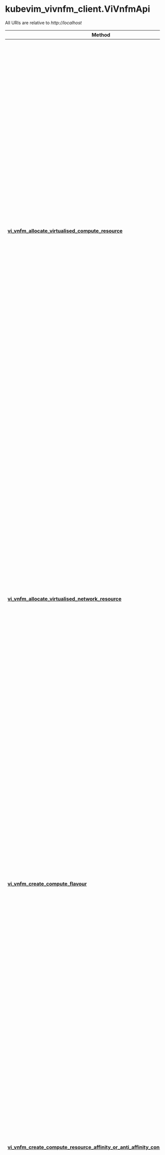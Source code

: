 # kubevim_vivnfm_client.ViVnfmApi

All URIs are relative to *http://localhost*

Method | HTTP request | Description
------------- | ------------- | -------------
[**vi_vnfm_allocate_virtualised_compute_resource**](ViVnfmApi.md#vi_vnfm_allocate_virtualised_compute_resource) | **POST** /vivnfm/v5/compute | This operation allows requesting the allocation of virtualised compute resources as indicated by the consumer functional block. Result: After successful operation, the VIM has created the internal management objects for the virtualised compute resource and allocated this resource according to the input requirements and constraints. In addition, the VIM shall return to the VNFM information on the newly instantiated virtualised compute resource plus any additional information about the allocate request operation. The VIM may also return intermediate status reports during the allocation process. If the operation was not successful, the VIM shall return to the VNFM appropriate error information.
[**vi_vnfm_allocate_virtualised_network_resource**](ViVnfmApi.md#vi_vnfm_allocate_virtualised_network_resource) | **POST** /vivnfm/v5/networks | This operation allows requesting the allocation of virtualised network resources as indicated by the consumer functional block. Result: After successful operation, the VIM has created the internal management objects for the virtualised network resource and allocated this resource. In addition, the VIM shall return to the VNFM information on the newly instantiated virtualised network resource plus any additional information about the allocate request operation. The VIM may also return intermediate status reports during the allocation process. If the operation was not successful, the VIM shall return to the VNFM appropriate error information.
[**vi_vnfm_create_compute_flavour**](ViVnfmApi.md#vi_vnfm_create_compute_flavour) | **POST** /vivnfm/v5/flavours | This operation allows requesting the creation of a flavour as indicated by the consumer functional block. Result: After successful operation, the VIM has created the Compute Flavour. In addition, the VIM shall return to the VNFM information on the newly created Compute Flavour. If the operation was not successful, the VIM shall return to the VNFM appropriate error information.
[**vi_vnfm_create_compute_resource_affinity_or_anti_affinity_constraints_group**](ViVnfmApi.md#vi_vnfm_create_compute_resource_affinity_or_anti_affinity_constraints_group) | **POST** /vivnfm/v5/compute/affinity | This operation allows an authorized consumer functional block to request the creation of a resource affinity or anti-affinity constraints group. An anti-affinity group contains resources that are not placed in proximity, e.g. that do not share the same physical NFVI node. An affinity group contains resources that are placed in proximity, e.g. that do share the same physical NFVI node. This operation shall be supported by the VIM. It shall be supported by the VNFM, if the VNFM supports named resource groups for affinity/anti-affinity.
[**vi_vnfm_delete_compute_flavour**](ViVnfmApi.md#vi_vnfm_delete_compute_flavour) | **DELETE** /vivnfm/v5/flavours/{computeFlavourId.value} | This operation allows deleting a Compute Flavour. Result: After successful operation, the VIM has deleted the Compute Flavour, so no new Virtualised Compute Resource can be allocated based on it. The already allocated Virtualised Compute Resources are not affected. If the operation was not successful, the VIM shall return to the VNFM appropriate error information.
[**vi_vnfm_operate_virtualised_compute_resource**](ViVnfmApi.md#vi_vnfm_operate_virtualised_compute_resource) | **POST** /vivnfm/v5/compute/{computeId.value}/{computeOperation} | This operation allows executing specific operation command on instantiated virtualised compute resources. Result: After successful operation, the VIM has executed the requested operation command on the virtualised compute resource. In addition, the VIM shall return to the VNFM information on the new status of the operated virtualised compute resources, operation specific data plus any additional information about the operate request operation. If the operation was not successful, the VIM shall return to the VNFM appropriate error information.
[**vi_vnfm_query_compute_flavour**](ViVnfmApi.md#vi_vnfm_query_compute_flavour) | **GET** /vivnfm/v5/flavours | This operation allows querying information about created Compute Flavours. Result: After successful operation, the VIM has queried the internal management objects for the Compute Flavours. The result of the query shall indicate with a standard success/error result if the query has been processed correctly. For a particular query, information about the Compute Flavours that the VNFM has access to and that are matching the filter shall be returned.
[**vi_vnfm_query_image**](ViVnfmApi.md#vi_vnfm_query_image) | **GET** /vivnfm/v5/images/{softwareImageId.value} | This operation allows querying the information about a specific software image in the image repository managed by the VIM. Result: As a result of this operation, the producer (VIM) shall indicate to the consumer (VNFM) whether or not it was possible to process the query.
[**vi_vnfm_query_image2**](ViVnfmApi.md#vi_vnfm_query_image2) | **POST** /vivnfm/v5/images | This operation allows querying the information about a specific software image in the image repository managed by the VIM. Result: As a result of this operation, the producer (VIM) shall indicate to the consumer (VNFM) whether or not it was possible to process the query.
[**vi_vnfm_query_images**](ViVnfmApi.md#vi_vnfm_query_images) | **GET** /vivnfm/v5/images | Software Image Management Interface Requirements: The Software Image Management interface produced by the VIM on the reference point Vi-Vnfm shall support querying information of software image(s) from the VIM. Result: As a result of this operation, the producer (VIM) shall indicate to the consumer (VNFM) whether or not it was possible to process the query
[**vi_vnfm_query_virtualised_compute_resource**](ViVnfmApi.md#vi_vnfm_query_virtualised_compute_resource) | **GET** /vivnfm/v5/compute | This operation allows querying information about instantiated virtualised compute resources. Result: After successful operation, the VIM has queried the internal management objects for the virtualised compute resources. The result of the query shall indicate with a standard success/error result if the query has been processed correctly. For a particular query, information about the compute resources that the VNFM has access to and that are matching the filter shall be returned.
[**vi_vnfm_query_virtualised_network_resource**](ViVnfmApi.md#vi_vnfm_query_virtualised_network_resource) | **GET** /vivnfm/v5/networks | This operation allows querying information about instantiated virtualised network resources. Result: After successful operation, the VIM has queried the internal management objects for the virtualised network resources. The result of the query shall indicate with a standard success/error result if the query has been processed correctly. For a particular query, information about the network resources that the VNFM has access to and that are matching the filter shall be returned.
[**vi_vnfm_terminate_virtualised_compute_resource**](ViVnfmApi.md#vi_vnfm_terminate_virtualised_compute_resource) | **DELETE** /vivnfm/v5/compute/{computeId.value} | This operation allows de-allocating and terminating one or more instantiated virtualised compute resource. When the operation is done on multiple resources, it is assumed to be best-effort, i.e. it can succeed for a subset of the resources, and fail for the remaining ones. Result: After successful operation, the VIM has terminated the virtualised compute resources and removed the internal management objects for those resources. In addition, the VIM shall return to the VNFM information on the terminated virtualised compute resource plus any additional information about the terminate request operation.
[**vi_vnfm_terminate_virtualised_network_resource**](ViVnfmApi.md#vi_vnfm_terminate_virtualised_network_resource) | **DELETE** /vivnfm/v5/networks/{networkResourceId.value} | This operation allows de-allocating and terminating one or more an instantiated virtualised network resource(s). When the operation is done on multiple ids, it is assumed to be best-effort, i.e. it can succeed for a subset of the ids, and fail for the remaining ones. Result: After successful operation, the VIM has terminated the virtualised network resources and removed the internal management objects for those resources. In addition, the VIM shall return to the VNFM information on the terminated virtualised network resource plus any additional information about the terminate request operation. If the operation was not successful, the VIM shall return to the VNFM appropriate error information.


# **vi_vnfm_allocate_virtualised_compute_resource**
> PbAllocateComputeResponse vi_vnfm_allocate_virtualised_compute_resource(body)

This operation allows requesting the allocation of virtualised compute resources as indicated by the consumer functional block. Result: After successful operation, the VIM has created the internal management objects for the virtualised compute resource and allocated this resource according to the input requirements and constraints. In addition, the VIM shall return to the VNFM information on the newly instantiated virtualised compute resource plus any additional information about the allocate request operation. The VIM may also return intermediate status reports during the allocation process. If the operation was not successful, the VIM shall return to the VNFM appropriate error information.

### Example


```python
import kubevim_vivnfm_client
from kubevim_vivnfm_client.models.pb_allocate_compute_request import PbAllocateComputeRequest
from kubevim_vivnfm_client.models.pb_allocate_compute_response import PbAllocateComputeResponse
from kubevim_vivnfm_client.rest import ApiException
from pprint import pprint

# Defining the host is optional and defaults to http://localhost
# See configuration.py for a list of all supported configuration parameters.
configuration = kubevim_vivnfm_client.Configuration(
    host = "http://localhost"
)


# Enter a context with an instance of the API client
with kubevim_vivnfm_client.ApiClient(configuration) as api_client:
    # Create an instance of the API class
    api_instance = kubevim_vivnfm_client.ViVnfmApi(api_client)
    body = kubevim_vivnfm_client.PbAllocateComputeRequest() # PbAllocateComputeRequest | 

    try:
        # This operation allows requesting the allocation of virtualised compute resources as indicated by the consumer functional block. Result: After successful operation, the VIM has created the internal management objects for the virtualised compute resource and allocated this resource according to the input requirements and constraints. In addition, the VIM shall return to the VNFM information on the newly instantiated virtualised compute resource plus any additional information about the allocate request operation. The VIM may also return intermediate status reports during the allocation process. If the operation was not successful, the VIM shall return to the VNFM appropriate error information.
        api_response = api_instance.vi_vnfm_allocate_virtualised_compute_resource(body)
        print("The response of ViVnfmApi->vi_vnfm_allocate_virtualised_compute_resource:\n")
        pprint(api_response)
    except Exception as e:
        print("Exception when calling ViVnfmApi->vi_vnfm_allocate_virtualised_compute_resource: %s\n" % e)
```



### Parameters


Name | Type | Description  | Notes
------------- | ------------- | ------------- | -------------
 **body** | [**PbAllocateComputeRequest**](PbAllocateComputeRequest.md)|  | 

### Return type

[**PbAllocateComputeResponse**](PbAllocateComputeResponse.md)

### Authorization

No authorization required

### HTTP request headers

 - **Content-Type**: application/json
 - **Accept**: application/json

### HTTP response details

| Status code | Description | Response headers |
|-------------|-------------|------------------|
**200** | A successful response. |  -  |
**0** | An unexpected error response. |  -  |

[[Back to top]](#) [[Back to API list]](../README.md#documentation-for-api-endpoints) [[Back to Model list]](../README.md#documentation-for-models) [[Back to README]](../README.md)

# **vi_vnfm_allocate_virtualised_network_resource**
> PbAllocateNetworkResponse vi_vnfm_allocate_virtualised_network_resource(body)

This operation allows requesting the allocation of virtualised network resources as indicated by the consumer functional block. Result: After successful operation, the VIM has created the internal management objects for the virtualised network resource and allocated this resource. In addition, the VIM shall return to the VNFM information on the newly instantiated virtualised network resource plus any additional information about the allocate request operation. The VIM may also return intermediate status reports during the allocation process. If the operation was not successful, the VIM shall return to the VNFM appropriate error information.

### Example


```python
import kubevim_vivnfm_client
from kubevim_vivnfm_client.models.pb_allocate_network_request import PbAllocateNetworkRequest
from kubevim_vivnfm_client.models.pb_allocate_network_response import PbAllocateNetworkResponse
from kubevim_vivnfm_client.rest import ApiException
from pprint import pprint

# Defining the host is optional and defaults to http://localhost
# See configuration.py for a list of all supported configuration parameters.
configuration = kubevim_vivnfm_client.Configuration(
    host = "http://localhost"
)


# Enter a context with an instance of the API client
with kubevim_vivnfm_client.ApiClient(configuration) as api_client:
    # Create an instance of the API class
    api_instance = kubevim_vivnfm_client.ViVnfmApi(api_client)
    body = kubevim_vivnfm_client.PbAllocateNetworkRequest() # PbAllocateNetworkRequest | 

    try:
        # This operation allows requesting the allocation of virtualised network resources as indicated by the consumer functional block. Result: After successful operation, the VIM has created the internal management objects for the virtualised network resource and allocated this resource. In addition, the VIM shall return to the VNFM information on the newly instantiated virtualised network resource plus any additional information about the allocate request operation. The VIM may also return intermediate status reports during the allocation process. If the operation was not successful, the VIM shall return to the VNFM appropriate error information.
        api_response = api_instance.vi_vnfm_allocate_virtualised_network_resource(body)
        print("The response of ViVnfmApi->vi_vnfm_allocate_virtualised_network_resource:\n")
        pprint(api_response)
    except Exception as e:
        print("Exception when calling ViVnfmApi->vi_vnfm_allocate_virtualised_network_resource: %s\n" % e)
```



### Parameters


Name | Type | Description  | Notes
------------- | ------------- | ------------- | -------------
 **body** | [**PbAllocateNetworkRequest**](PbAllocateNetworkRequest.md)|  | 

### Return type

[**PbAllocateNetworkResponse**](PbAllocateNetworkResponse.md)

### Authorization

No authorization required

### HTTP request headers

 - **Content-Type**: application/json
 - **Accept**: application/json

### HTTP response details

| Status code | Description | Response headers |
|-------------|-------------|------------------|
**200** | A successful response. |  -  |
**0** | An unexpected error response. |  -  |

[[Back to top]](#) [[Back to API list]](../README.md#documentation-for-api-endpoints) [[Back to Model list]](../README.md#documentation-for-models) [[Back to README]](../README.md)

# **vi_vnfm_create_compute_flavour**
> PbCreateComputeFlavourResponse vi_vnfm_create_compute_flavour(body)

This operation allows requesting the creation of a flavour as indicated by the consumer functional block. Result: After successful operation, the VIM has created the Compute Flavour. In addition, the VIM shall return to the VNFM information on the newly created Compute Flavour. If the operation was not successful, the VIM shall return to the VNFM appropriate error information.

### Example


```python
import kubevim_vivnfm_client
from kubevim_vivnfm_client.models.pb_create_compute_flavour_request import PbCreateComputeFlavourRequest
from kubevim_vivnfm_client.models.pb_create_compute_flavour_response import PbCreateComputeFlavourResponse
from kubevim_vivnfm_client.rest import ApiException
from pprint import pprint

# Defining the host is optional and defaults to http://localhost
# See configuration.py for a list of all supported configuration parameters.
configuration = kubevim_vivnfm_client.Configuration(
    host = "http://localhost"
)


# Enter a context with an instance of the API client
with kubevim_vivnfm_client.ApiClient(configuration) as api_client:
    # Create an instance of the API class
    api_instance = kubevim_vivnfm_client.ViVnfmApi(api_client)
    body = kubevim_vivnfm_client.PbCreateComputeFlavourRequest() # PbCreateComputeFlavourRequest | 

    try:
        # This operation allows requesting the creation of a flavour as indicated by the consumer functional block. Result: After successful operation, the VIM has created the Compute Flavour. In addition, the VIM shall return to the VNFM information on the newly created Compute Flavour. If the operation was not successful, the VIM shall return to the VNFM appropriate error information.
        api_response = api_instance.vi_vnfm_create_compute_flavour(body)
        print("The response of ViVnfmApi->vi_vnfm_create_compute_flavour:\n")
        pprint(api_response)
    except Exception as e:
        print("Exception when calling ViVnfmApi->vi_vnfm_create_compute_flavour: %s\n" % e)
```



### Parameters


Name | Type | Description  | Notes
------------- | ------------- | ------------- | -------------
 **body** | [**PbCreateComputeFlavourRequest**](PbCreateComputeFlavourRequest.md)|  | 

### Return type

[**PbCreateComputeFlavourResponse**](PbCreateComputeFlavourResponse.md)

### Authorization

No authorization required

### HTTP request headers

 - **Content-Type**: application/json
 - **Accept**: application/json

### HTTP response details

| Status code | Description | Response headers |
|-------------|-------------|------------------|
**200** | A successful response. |  -  |
**0** | An unexpected error response. |  -  |

[[Back to top]](#) [[Back to API list]](../README.md#documentation-for-api-endpoints) [[Back to Model list]](../README.md#documentation-for-models) [[Back to README]](../README.md)

# **vi_vnfm_create_compute_resource_affinity_or_anti_affinity_constraints_group**
> PbCreateComputeResourceAffinityOrAntiAffinityConstraintsGroupResponse vi_vnfm_create_compute_resource_affinity_or_anti_affinity_constraints_group(body)

This operation allows an authorized consumer functional block to request the creation of a resource affinity or anti-affinity constraints group. An anti-affinity group contains resources that are not placed in proximity, e.g. that do not share the same physical NFVI node. An affinity group contains resources that are placed in proximity, e.g. that do share the same physical NFVI node. This operation shall be supported by the VIM. It shall be supported by the VNFM, if the VNFM supports named resource groups for affinity/anti-affinity.

### Example


```python
import kubevim_vivnfm_client
from kubevim_vivnfm_client.models.pb_create_compute_resource_affinity_or_anti_affinity_constraints_group_request import PbCreateComputeResourceAffinityOrAntiAffinityConstraintsGroupRequest
from kubevim_vivnfm_client.models.pb_create_compute_resource_affinity_or_anti_affinity_constraints_group_response import PbCreateComputeResourceAffinityOrAntiAffinityConstraintsGroupResponse
from kubevim_vivnfm_client.rest import ApiException
from pprint import pprint

# Defining the host is optional and defaults to http://localhost
# See configuration.py for a list of all supported configuration parameters.
configuration = kubevim_vivnfm_client.Configuration(
    host = "http://localhost"
)


# Enter a context with an instance of the API client
with kubevim_vivnfm_client.ApiClient(configuration) as api_client:
    # Create an instance of the API class
    api_instance = kubevim_vivnfm_client.ViVnfmApi(api_client)
    body = kubevim_vivnfm_client.PbCreateComputeResourceAffinityOrAntiAffinityConstraintsGroupRequest() # PbCreateComputeResourceAffinityOrAntiAffinityConstraintsGroupRequest | 

    try:
        # This operation allows an authorized consumer functional block to request the creation of a resource affinity or anti-affinity constraints group. An anti-affinity group contains resources that are not placed in proximity, e.g. that do not share the same physical NFVI node. An affinity group contains resources that are placed in proximity, e.g. that do share the same physical NFVI node. This operation shall be supported by the VIM. It shall be supported by the VNFM, if the VNFM supports named resource groups for affinity/anti-affinity.
        api_response = api_instance.vi_vnfm_create_compute_resource_affinity_or_anti_affinity_constraints_group(body)
        print("The response of ViVnfmApi->vi_vnfm_create_compute_resource_affinity_or_anti_affinity_constraints_group:\n")
        pprint(api_response)
    except Exception as e:
        print("Exception when calling ViVnfmApi->vi_vnfm_create_compute_resource_affinity_or_anti_affinity_constraints_group: %s\n" % e)
```



### Parameters


Name | Type | Description  | Notes
------------- | ------------- | ------------- | -------------
 **body** | [**PbCreateComputeResourceAffinityOrAntiAffinityConstraintsGroupRequest**](PbCreateComputeResourceAffinityOrAntiAffinityConstraintsGroupRequest.md)|  | 

### Return type

[**PbCreateComputeResourceAffinityOrAntiAffinityConstraintsGroupResponse**](PbCreateComputeResourceAffinityOrAntiAffinityConstraintsGroupResponse.md)

### Authorization

No authorization required

### HTTP request headers

 - **Content-Type**: application/json
 - **Accept**: application/json

### HTTP response details

| Status code | Description | Response headers |
|-------------|-------------|------------------|
**200** | A successful response. |  -  |
**0** | An unexpected error response. |  -  |

[[Back to top]](#) [[Back to API list]](../README.md#documentation-for-api-endpoints) [[Back to Model list]](../README.md#documentation-for-models) [[Back to README]](../README.md)

# **vi_vnfm_delete_compute_flavour**
> object vi_vnfm_delete_compute_flavour(compute_flavour_id_value)

This operation allows deleting a Compute Flavour. Result: After successful operation, the VIM has deleted the Compute Flavour, so no new Virtualised Compute Resource can be allocated based on it. The already allocated Virtualised Compute Resources are not affected. If the operation was not successful, the VIM shall return to the VNFM appropriate error information.

### Example


```python
import kubevim_vivnfm_client
from kubevim_vivnfm_client.rest import ApiException
from pprint import pprint

# Defining the host is optional and defaults to http://localhost
# See configuration.py for a list of all supported configuration parameters.
configuration = kubevim_vivnfm_client.Configuration(
    host = "http://localhost"
)


# Enter a context with an instance of the API client
with kubevim_vivnfm_client.ApiClient(configuration) as api_client:
    # Create an instance of the API class
    api_instance = kubevim_vivnfm_client.ViVnfmApi(api_client)
    compute_flavour_id_value = 'compute_flavour_id_value_example' # str | UUID Identifier representation

    try:
        # This operation allows deleting a Compute Flavour. Result: After successful operation, the VIM has deleted the Compute Flavour, so no new Virtualised Compute Resource can be allocated based on it. The already allocated Virtualised Compute Resources are not affected. If the operation was not successful, the VIM shall return to the VNFM appropriate error information.
        api_response = api_instance.vi_vnfm_delete_compute_flavour(compute_flavour_id_value)
        print("The response of ViVnfmApi->vi_vnfm_delete_compute_flavour:\n")
        pprint(api_response)
    except Exception as e:
        print("Exception when calling ViVnfmApi->vi_vnfm_delete_compute_flavour: %s\n" % e)
```



### Parameters


Name | Type | Description  | Notes
------------- | ------------- | ------------- | -------------
 **compute_flavour_id_value** | **str**| UUID Identifier representation | 

### Return type

**object**

### Authorization

No authorization required

### HTTP request headers

 - **Content-Type**: Not defined
 - **Accept**: application/json

### HTTP response details

| Status code | Description | Response headers |
|-------------|-------------|------------------|
**200** | A successful response. |  -  |
**0** | An unexpected error response. |  -  |

[[Back to top]](#) [[Back to API list]](../README.md#documentation-for-api-endpoints) [[Back to Model list]](../README.md#documentation-for-models) [[Back to README]](../README.md)

# **vi_vnfm_operate_virtualised_compute_resource**
> PbOperateComputeResponse vi_vnfm_operate_virtualised_compute_resource(compute_id_value, compute_operation, body)

This operation allows executing specific operation command on instantiated virtualised compute resources. Result: After successful operation, the VIM has executed the requested operation command on the virtualised compute resource. In addition, the VIM shall return to the VNFM information on the new status of the operated virtualised compute resources, operation specific data plus any additional information about the operate request operation. If the operation was not successful, the VIM shall return to the VNFM appropriate error information.

### Example


```python
import kubevim_vivnfm_client
from kubevim_vivnfm_client.models.pb_operate_compute_response import PbOperateComputeResponse
from kubevim_vivnfm_client.models.vi_vnfm_operate_virtualised_compute_resource_body import ViVnfmOperateVirtualisedComputeResourceBody
from kubevim_vivnfm_client.rest import ApiException
from pprint import pprint

# Defining the host is optional and defaults to http://localhost
# See configuration.py for a list of all supported configuration parameters.
configuration = kubevim_vivnfm_client.Configuration(
    host = "http://localhost"
)


# Enter a context with an instance of the API client
with kubevim_vivnfm_client.ApiClient(configuration) as api_client:
    # Create an instance of the API class
    api_instance = kubevim_vivnfm_client.ViVnfmApi(api_client)
    compute_id_value = 'compute_id_value_example' # str | UUID Identifier representation
    compute_operation = 'compute_operation_example' # str | Type of operation to be performed on the virtualised compute resource.
    body = kubevim_vivnfm_client.ViVnfmOperateVirtualisedComputeResourceBody() # ViVnfmOperateVirtualisedComputeResourceBody | 

    try:
        # This operation allows executing specific operation command on instantiated virtualised compute resources. Result: After successful operation, the VIM has executed the requested operation command on the virtualised compute resource. In addition, the VIM shall return to the VNFM information on the new status of the operated virtualised compute resources, operation specific data plus any additional information about the operate request operation. If the operation was not successful, the VIM shall return to the VNFM appropriate error information.
        api_response = api_instance.vi_vnfm_operate_virtualised_compute_resource(compute_id_value, compute_operation, body)
        print("The response of ViVnfmApi->vi_vnfm_operate_virtualised_compute_resource:\n")
        pprint(api_response)
    except Exception as e:
        print("Exception when calling ViVnfmApi->vi_vnfm_operate_virtualised_compute_resource: %s\n" % e)
```



### Parameters


Name | Type | Description  | Notes
------------- | ------------- | ------------- | -------------
 **compute_id_value** | **str**| UUID Identifier representation | 
 **compute_operation** | **str**| Type of operation to be performed on the virtualised compute resource. | 
 **body** | [**ViVnfmOperateVirtualisedComputeResourceBody**](ViVnfmOperateVirtualisedComputeResourceBody.md)|  | 

### Return type

[**PbOperateComputeResponse**](PbOperateComputeResponse.md)

### Authorization

No authorization required

### HTTP request headers

 - **Content-Type**: application/json
 - **Accept**: application/json

### HTTP response details

| Status code | Description | Response headers |
|-------------|-------------|------------------|
**200** | A successful response. |  -  |
**0** | An unexpected error response. |  -  |

[[Back to top]](#) [[Back to API list]](../README.md#documentation-for-api-endpoints) [[Back to Model list]](../README.md#documentation-for-models) [[Back to README]](../README.md)

# **vi_vnfm_query_compute_flavour**
> PbQueryComputeFlavourResponse vi_vnfm_query_compute_flavour(query_compute_flavour_filter_value=query_compute_flavour_filter_value)

This operation allows querying information about created Compute Flavours. Result: After successful operation, the VIM has queried the internal management objects for the Compute Flavours. The result of the query shall indicate with a standard success/error result if the query has been processed correctly. For a particular query, information about the Compute Flavours that the VNFM has access to and that are matching the filter shall be returned.

### Example


```python
import kubevim_vivnfm_client
from kubevim_vivnfm_client.models.pb_query_compute_flavour_response import PbQueryComputeFlavourResponse
from kubevim_vivnfm_client.rest import ApiException
from pprint import pprint

# Defining the host is optional and defaults to http://localhost
# See configuration.py for a list of all supported configuration parameters.
configuration = kubevim_vivnfm_client.Configuration(
    host = "http://localhost"
)


# Enter a context with an instance of the API client
with kubevim_vivnfm_client.ApiClient(configuration) as api_client:
    # Create an instance of the API class
    api_instance = kubevim_vivnfm_client.ViVnfmApi(api_client)
    query_compute_flavour_filter_value = 'query_compute_flavour_filter_value_example' # str |  (optional)

    try:
        # This operation allows querying information about created Compute Flavours. Result: After successful operation, the VIM has queried the internal management objects for the Compute Flavours. The result of the query shall indicate with a standard success/error result if the query has been processed correctly. For a particular query, information about the Compute Flavours that the VNFM has access to and that are matching the filter shall be returned.
        api_response = api_instance.vi_vnfm_query_compute_flavour(query_compute_flavour_filter_value=query_compute_flavour_filter_value)
        print("The response of ViVnfmApi->vi_vnfm_query_compute_flavour:\n")
        pprint(api_response)
    except Exception as e:
        print("Exception when calling ViVnfmApi->vi_vnfm_query_compute_flavour: %s\n" % e)
```



### Parameters


Name | Type | Description  | Notes
------------- | ------------- | ------------- | -------------
 **query_compute_flavour_filter_value** | **str**|  | [optional] 

### Return type

[**PbQueryComputeFlavourResponse**](PbQueryComputeFlavourResponse.md)

### Authorization

No authorization required

### HTTP request headers

 - **Content-Type**: Not defined
 - **Accept**: application/json

### HTTP response details

| Status code | Description | Response headers |
|-------------|-------------|------------------|
**200** | A successful response. |  -  |
**0** | An unexpected error response. |  -  |

[[Back to top]](#) [[Back to API list]](../README.md#documentation-for-api-endpoints) [[Back to Model list]](../README.md#documentation-for-models) [[Back to README]](../README.md)

# **vi_vnfm_query_image**
> PbQueryImageResponse vi_vnfm_query_image(software_image_id_value)

This operation allows querying the information about a specific software image in the image repository managed by the VIM. Result: As a result of this operation, the producer (VIM) shall indicate to the consumer (VNFM) whether or not it was possible to process the query.

### Example


```python
import kubevim_vivnfm_client
from kubevim_vivnfm_client.models.pb_query_image_response import PbQueryImageResponse
from kubevim_vivnfm_client.rest import ApiException
from pprint import pprint

# Defining the host is optional and defaults to http://localhost
# See configuration.py for a list of all supported configuration parameters.
configuration = kubevim_vivnfm_client.Configuration(
    host = "http://localhost"
)


# Enter a context with an instance of the API client
with kubevim_vivnfm_client.ApiClient(configuration) as api_client:
    # Create an instance of the API class
    api_instance = kubevim_vivnfm_client.ViVnfmApi(api_client)
    software_image_id_value = 'software_image_id_value_example' # str | UUID Identifier representation

    try:
        # This operation allows querying the information about a specific software image in the image repository managed by the VIM. Result: As a result of this operation, the producer (VIM) shall indicate to the consumer (VNFM) whether or not it was possible to process the query.
        api_response = api_instance.vi_vnfm_query_image(software_image_id_value)
        print("The response of ViVnfmApi->vi_vnfm_query_image:\n")
        pprint(api_response)
    except Exception as e:
        print("Exception when calling ViVnfmApi->vi_vnfm_query_image: %s\n" % e)
```



### Parameters


Name | Type | Description  | Notes
------------- | ------------- | ------------- | -------------
 **software_image_id_value** | **str**| UUID Identifier representation | 

### Return type

[**PbQueryImageResponse**](PbQueryImageResponse.md)

### Authorization

No authorization required

### HTTP request headers

 - **Content-Type**: Not defined
 - **Accept**: application/json

### HTTP response details

| Status code | Description | Response headers |
|-------------|-------------|------------------|
**200** | A successful response. |  -  |
**0** | An unexpected error response. |  -  |

[[Back to top]](#) [[Back to API list]](../README.md#documentation-for-api-endpoints) [[Back to Model list]](../README.md#documentation-for-models) [[Back to README]](../README.md)

# **vi_vnfm_query_image2**
> PbQueryImageResponse vi_vnfm_query_image2(body)

This operation allows querying the information about a specific software image in the image repository managed by the VIM. Result: As a result of this operation, the producer (VIM) shall indicate to the consumer (VNFM) whether or not it was possible to process the query.

### Example


```python
import kubevim_vivnfm_client
from kubevim_vivnfm_client.models.pb_query_image_request import PbQueryImageRequest
from kubevim_vivnfm_client.models.pb_query_image_response import PbQueryImageResponse
from kubevim_vivnfm_client.rest import ApiException
from pprint import pprint

# Defining the host is optional and defaults to http://localhost
# See configuration.py for a list of all supported configuration parameters.
configuration = kubevim_vivnfm_client.Configuration(
    host = "http://localhost"
)


# Enter a context with an instance of the API client
with kubevim_vivnfm_client.ApiClient(configuration) as api_client:
    # Create an instance of the API class
    api_instance = kubevim_vivnfm_client.ViVnfmApi(api_client)
    body = kubevim_vivnfm_client.PbQueryImageRequest() # PbQueryImageRequest | 

    try:
        # This operation allows querying the information about a specific software image in the image repository managed by the VIM. Result: As a result of this operation, the producer (VIM) shall indicate to the consumer (VNFM) whether or not it was possible to process the query.
        api_response = api_instance.vi_vnfm_query_image2(body)
        print("The response of ViVnfmApi->vi_vnfm_query_image2:\n")
        pprint(api_response)
    except Exception as e:
        print("Exception when calling ViVnfmApi->vi_vnfm_query_image2: %s\n" % e)
```



### Parameters


Name | Type | Description  | Notes
------------- | ------------- | ------------- | -------------
 **body** | [**PbQueryImageRequest**](PbQueryImageRequest.md)|  | 

### Return type

[**PbQueryImageResponse**](PbQueryImageResponse.md)

### Authorization

No authorization required

### HTTP request headers

 - **Content-Type**: application/json
 - **Accept**: application/json

### HTTP response details

| Status code | Description | Response headers |
|-------------|-------------|------------------|
**200** | A successful response. |  -  |
**0** | An unexpected error response. |  -  |

[[Back to top]](#) [[Back to API list]](../README.md#documentation-for-api-endpoints) [[Back to Model list]](../README.md#documentation-for-models) [[Back to README]](../README.md)

# **vi_vnfm_query_images**
> PbQueryImagesResponse vi_vnfm_query_images(image_query_filter_value=image_query_filter_value)

Software Image Management Interface Requirements: The Software Image Management interface produced by the VIM on the reference point Vi-Vnfm shall support querying information of software image(s) from the VIM. Result: As a result of this operation, the producer (VIM) shall indicate to the consumer (VNFM) whether or not it was possible to process the query

### Example


```python
import kubevim_vivnfm_client
from kubevim_vivnfm_client.models.pb_query_images_response import PbQueryImagesResponse
from kubevim_vivnfm_client.rest import ApiException
from pprint import pprint

# Defining the host is optional and defaults to http://localhost
# See configuration.py for a list of all supported configuration parameters.
configuration = kubevim_vivnfm_client.Configuration(
    host = "http://localhost"
)


# Enter a context with an instance of the API client
with kubevim_vivnfm_client.ApiClient(configuration) as api_client:
    # Create an instance of the API class
    api_instance = kubevim_vivnfm_client.ViVnfmApi(api_client)
    image_query_filter_value = 'image_query_filter_value_example' # str |  (optional)

    try:
        # Software Image Management Interface Requirements: The Software Image Management interface produced by the VIM on the reference point Vi-Vnfm shall support querying information of software image(s) from the VIM. Result: As a result of this operation, the producer (VIM) shall indicate to the consumer (VNFM) whether or not it was possible to process the query
        api_response = api_instance.vi_vnfm_query_images(image_query_filter_value=image_query_filter_value)
        print("The response of ViVnfmApi->vi_vnfm_query_images:\n")
        pprint(api_response)
    except Exception as e:
        print("Exception when calling ViVnfmApi->vi_vnfm_query_images: %s\n" % e)
```



### Parameters


Name | Type | Description  | Notes
------------- | ------------- | ------------- | -------------
 **image_query_filter_value** | **str**|  | [optional] 

### Return type

[**PbQueryImagesResponse**](PbQueryImagesResponse.md)

### Authorization

No authorization required

### HTTP request headers

 - **Content-Type**: Not defined
 - **Accept**: application/json

### HTTP response details

| Status code | Description | Response headers |
|-------------|-------------|------------------|
**200** | A successful response. |  -  |
**0** | An unexpected error response. |  -  |

[[Back to top]](#) [[Back to API list]](../README.md#documentation-for-api-endpoints) [[Back to Model list]](../README.md#documentation-for-models) [[Back to README]](../README.md)

# **vi_vnfm_query_virtualised_compute_resource**
> PbQueryComputeResponse vi_vnfm_query_virtualised_compute_resource(query_compute_filter_value=query_compute_filter_value)

This operation allows querying information about instantiated virtualised compute resources. Result: After successful operation, the VIM has queried the internal management objects for the virtualised compute resources. The result of the query shall indicate with a standard success/error result if the query has been processed correctly. For a particular query, information about the compute resources that the VNFM has access to and that are matching the filter shall be returned.

### Example


```python
import kubevim_vivnfm_client
from kubevim_vivnfm_client.models.pb_query_compute_response import PbQueryComputeResponse
from kubevim_vivnfm_client.rest import ApiException
from pprint import pprint

# Defining the host is optional and defaults to http://localhost
# See configuration.py for a list of all supported configuration parameters.
configuration = kubevim_vivnfm_client.Configuration(
    host = "http://localhost"
)


# Enter a context with an instance of the API client
with kubevim_vivnfm_client.ApiClient(configuration) as api_client:
    # Create an instance of the API class
    api_instance = kubevim_vivnfm_client.ViVnfmApi(api_client)
    query_compute_filter_value = 'query_compute_filter_value_example' # str |  (optional)

    try:
        # This operation allows querying information about instantiated virtualised compute resources. Result: After successful operation, the VIM has queried the internal management objects for the virtualised compute resources. The result of the query shall indicate with a standard success/error result if the query has been processed correctly. For a particular query, information about the compute resources that the VNFM has access to and that are matching the filter shall be returned.
        api_response = api_instance.vi_vnfm_query_virtualised_compute_resource(query_compute_filter_value=query_compute_filter_value)
        print("The response of ViVnfmApi->vi_vnfm_query_virtualised_compute_resource:\n")
        pprint(api_response)
    except Exception as e:
        print("Exception when calling ViVnfmApi->vi_vnfm_query_virtualised_compute_resource: %s\n" % e)
```



### Parameters


Name | Type | Description  | Notes
------------- | ------------- | ------------- | -------------
 **query_compute_filter_value** | **str**|  | [optional] 

### Return type

[**PbQueryComputeResponse**](PbQueryComputeResponse.md)

### Authorization

No authorization required

### HTTP request headers

 - **Content-Type**: Not defined
 - **Accept**: application/json

### HTTP response details

| Status code | Description | Response headers |
|-------------|-------------|------------------|
**200** | A successful response. |  -  |
**0** | An unexpected error response. |  -  |

[[Back to top]](#) [[Back to API list]](../README.md#documentation-for-api-endpoints) [[Back to Model list]](../README.md#documentation-for-models) [[Back to README]](../README.md)

# **vi_vnfm_query_virtualised_network_resource**
> PbQueryNetworkResponse vi_vnfm_query_virtualised_network_resource(network_resource_type, query_network_filter_value=query_network_filter_value)

This operation allows querying information about instantiated virtualised network resources. Result: After successful operation, the VIM has queried the internal management objects for the virtualised network resources. The result of the query shall indicate with a standard success/error result if the query has been processed correctly. For a particular query, information about the network resources that the VNFM has access to and that are matching the filter shall be returned.

### Example


```python
import kubevim_vivnfm_client
from kubevim_vivnfm_client.models.pb_query_network_response import PbQueryNetworkResponse
from kubevim_vivnfm_client.rest import ApiException
from pprint import pprint

# Defining the host is optional and defaults to http://localhost
# See configuration.py for a list of all supported configuration parameters.
configuration = kubevim_vivnfm_client.Configuration(
    host = "http://localhost"
)


# Enter a context with an instance of the API client
with kubevim_vivnfm_client.ApiClient(configuration) as api_client:
    # Create an instance of the API class
    api_instance = kubevim_vivnfm_client.ViVnfmApi(api_client)
    network_resource_type = NETWORK # str | Note: this message goes out of ETSI GS NFV-IFA 006 reference but it is required to identify network resource type while performing query. Later the filter will be applied to that network resource type. (default to NETWORK)
    query_network_filter_value = 'query_network_filter_value_example' # str |  (optional)

    try:
        # This operation allows querying information about instantiated virtualised network resources. Result: After successful operation, the VIM has queried the internal management objects for the virtualised network resources. The result of the query shall indicate with a standard success/error result if the query has been processed correctly. For a particular query, information about the network resources that the VNFM has access to and that are matching the filter shall be returned.
        api_response = api_instance.vi_vnfm_query_virtualised_network_resource(network_resource_type, query_network_filter_value=query_network_filter_value)
        print("The response of ViVnfmApi->vi_vnfm_query_virtualised_network_resource:\n")
        pprint(api_response)
    except Exception as e:
        print("Exception when calling ViVnfmApi->vi_vnfm_query_virtualised_network_resource: %s\n" % e)
```



### Parameters


Name | Type | Description  | Notes
------------- | ------------- | ------------- | -------------
 **network_resource_type** | **str**| Note: this message goes out of ETSI GS NFV-IFA 006 reference but it is required to identify network resource type while performing query. Later the filter will be applied to that network resource type. | [default to NETWORK]
 **query_network_filter_value** | **str**|  | [optional] 

### Return type

[**PbQueryNetworkResponse**](PbQueryNetworkResponse.md)

### Authorization

No authorization required

### HTTP request headers

 - **Content-Type**: Not defined
 - **Accept**: application/json

### HTTP response details

| Status code | Description | Response headers |
|-------------|-------------|------------------|
**200** | A successful response. |  -  |
**0** | An unexpected error response. |  -  |

[[Back to top]](#) [[Back to API list]](../README.md#documentation-for-api-endpoints) [[Back to Model list]](../README.md#documentation-for-models) [[Back to README]](../README.md)

# **vi_vnfm_terminate_virtualised_compute_resource**
> PbTerminateComputeResponse vi_vnfm_terminate_virtualised_compute_resource(compute_id_value)

This operation allows de-allocating and terminating one or more instantiated virtualised compute resource. When the operation is done on multiple resources, it is assumed to be best-effort, i.e. it can succeed for a subset of the resources, and fail for the remaining ones. Result: After successful operation, the VIM has terminated the virtualised compute resources and removed the internal management objects for those resources. In addition, the VIM shall return to the VNFM information on the terminated virtualised compute resource plus any additional information about the terminate request operation.

If the operation was not successful, the VIM shall return to the VNFM appropriate error information.

### Example


```python
import kubevim_vivnfm_client
from kubevim_vivnfm_client.models.pb_terminate_compute_response import PbTerminateComputeResponse
from kubevim_vivnfm_client.rest import ApiException
from pprint import pprint

# Defining the host is optional and defaults to http://localhost
# See configuration.py for a list of all supported configuration parameters.
configuration = kubevim_vivnfm_client.Configuration(
    host = "http://localhost"
)


# Enter a context with an instance of the API client
with kubevim_vivnfm_client.ApiClient(configuration) as api_client:
    # Create an instance of the API class
    api_instance = kubevim_vivnfm_client.ViVnfmApi(api_client)
    compute_id_value = 'compute_id_value_example' # str | UUID Identifier representation

    try:
        # This operation allows de-allocating and terminating one or more instantiated virtualised compute resource. When the operation is done on multiple resources, it is assumed to be best-effort, i.e. it can succeed for a subset of the resources, and fail for the remaining ones. Result: After successful operation, the VIM has terminated the virtualised compute resources and removed the internal management objects for those resources. In addition, the VIM shall return to the VNFM information on the terminated virtualised compute resource plus any additional information about the terminate request operation.
        api_response = api_instance.vi_vnfm_terminate_virtualised_compute_resource(compute_id_value)
        print("The response of ViVnfmApi->vi_vnfm_terminate_virtualised_compute_resource:\n")
        pprint(api_response)
    except Exception as e:
        print("Exception when calling ViVnfmApi->vi_vnfm_terminate_virtualised_compute_resource: %s\n" % e)
```



### Parameters


Name | Type | Description  | Notes
------------- | ------------- | ------------- | -------------
 **compute_id_value** | **str**| UUID Identifier representation | 

### Return type

[**PbTerminateComputeResponse**](PbTerminateComputeResponse.md)

### Authorization

No authorization required

### HTTP request headers

 - **Content-Type**: Not defined
 - **Accept**: application/json

### HTTP response details

| Status code | Description | Response headers |
|-------------|-------------|------------------|
**200** | A successful response. |  -  |
**0** | An unexpected error response. |  -  |

[[Back to top]](#) [[Back to API list]](../README.md#documentation-for-api-endpoints) [[Back to Model list]](../README.md#documentation-for-models) [[Back to README]](../README.md)

# **vi_vnfm_terminate_virtualised_network_resource**
> PbTerminateNetworkResponse vi_vnfm_terminate_virtualised_network_resource(network_resource_id_value)

This operation allows de-allocating and terminating one or more an instantiated virtualised network resource(s). When the operation is done on multiple ids, it is assumed to be best-effort, i.e. it can succeed for a subset of the ids, and fail for the remaining ones. Result: After successful operation, the VIM has terminated the virtualised network resources and removed the internal management objects for those resources. In addition, the VIM shall return to the VNFM information on the terminated virtualised network resource plus any additional information about the terminate request operation. If the operation was not successful, the VIM shall return to the VNFM appropriate error information.

Note(dmalovan): ETSI GS NFV-IFA 006 (7.4.1.5.4) Operation result attached above is not coresponds to the reality, since Ouput parameters defined in the (7.4.1.5.3) Output parameters block are not contains any (C) \"additional information about the terminated request operation\" and (C) \"appropriate error information\"

### Example


```python
import kubevim_vivnfm_client
from kubevim_vivnfm_client.models.pb_terminate_network_response import PbTerminateNetworkResponse
from kubevim_vivnfm_client.rest import ApiException
from pprint import pprint

# Defining the host is optional and defaults to http://localhost
# See configuration.py for a list of all supported configuration parameters.
configuration = kubevim_vivnfm_client.Configuration(
    host = "http://localhost"
)


# Enter a context with an instance of the API client
with kubevim_vivnfm_client.ApiClient(configuration) as api_client:
    # Create an instance of the API class
    api_instance = kubevim_vivnfm_client.ViVnfmApi(api_client)
    network_resource_id_value = 'network_resource_id_value_example' # str | UUID Identifier representation

    try:
        # This operation allows de-allocating and terminating one or more an instantiated virtualised network resource(s). When the operation is done on multiple ids, it is assumed to be best-effort, i.e. it can succeed for a subset of the ids, and fail for the remaining ones. Result: After successful operation, the VIM has terminated the virtualised network resources and removed the internal management objects for those resources. In addition, the VIM shall return to the VNFM information on the terminated virtualised network resource plus any additional information about the terminate request operation. If the operation was not successful, the VIM shall return to the VNFM appropriate error information.
        api_response = api_instance.vi_vnfm_terminate_virtualised_network_resource(network_resource_id_value)
        print("The response of ViVnfmApi->vi_vnfm_terminate_virtualised_network_resource:\n")
        pprint(api_response)
    except Exception as e:
        print("Exception when calling ViVnfmApi->vi_vnfm_terminate_virtualised_network_resource: %s\n" % e)
```



### Parameters


Name | Type | Description  | Notes
------------- | ------------- | ------------- | -------------
 **network_resource_id_value** | **str**| UUID Identifier representation | 

### Return type

[**PbTerminateNetworkResponse**](PbTerminateNetworkResponse.md)

### Authorization

No authorization required

### HTTP request headers

 - **Content-Type**: Not defined
 - **Accept**: application/json

### HTTP response details

| Status code | Description | Response headers |
|-------------|-------------|------------------|
**200** | A successful response. |  -  |
**0** | An unexpected error response. |  -  |

[[Back to top]](#) [[Back to API list]](../README.md#documentation-for-api-endpoints) [[Back to Model list]](../README.md#documentation-for-models) [[Back to README]](../README.md)

